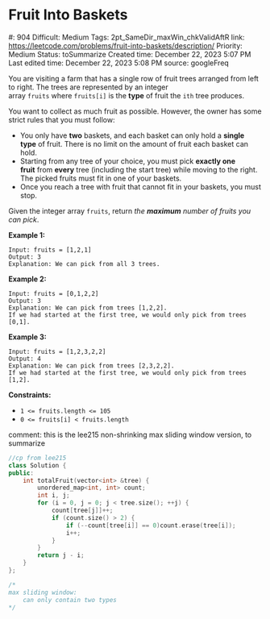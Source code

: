 # Fruit Into Baskets

#: 904
Difficult: Medium
Tags: 2pt_SameDir_maxWin_chkValidAftR
link: https://leetcode.com/problems/fruit-into-baskets/description/
Priority: Medium
Status: toSummarize
Created time: December 22, 2023 5:07 PM
Last edited time: December 22, 2023 5:08 PM
source: googleFreq

You are visiting a farm that has a single row of fruit trees arranged from left to right. The trees are represented by an integer array `fruits` where `fruits[i]` is the **type** of fruit the `ith` tree produces.

You want to collect as much fruit as possible. However, the owner has some strict rules that you must follow:

- You only have **two** baskets, and each basket can only hold a **single type** of fruit. There is no limit on the amount of fruit each basket can hold.
- Starting from any tree of your choice, you must pick **exactly one fruit** from **every** tree (including the start tree) while moving to the right. The picked fruits must fit in one of your baskets.
- Once you reach a tree with fruit that cannot fit in your baskets, you must stop.

Given the integer array `fruits`, return *the **maximum** number of fruits you can pick*.

**Example 1:**

```
Input: fruits = [1,2,1]
Output: 3
Explanation: We can pick from all 3 trees.

```

**Example 2:**

```
Input: fruits = [0,1,2,2]
Output: 3
Explanation: We can pick from trees [1,2,2].
If we had started at the first tree, we would only pick from trees [0,1].

```

**Example 3:**

```
Input: fruits = [1,2,3,2,2]
Output: 4
Explanation: We can pick from trees [2,3,2,2].
If we had started at the first tree, we would only pick from trees [1,2].

```

**Constraints:**

- `1 <= fruits.length <= 105`
- `0 <= fruits[i] < fruits.length`

comment: this is the lee215 non-shrinking max sliding window version, to summarize

```cpp
//cp from lee215
class Solution {
public:
    int totalFruit(vector<int> &tree) {
        unordered_map<int, int> count;
        int i, j;
        for (i = 0, j = 0; j < tree.size(); ++j) {
            count[tree[j]]++;
            if (count.size() > 2) {
                if (--count[tree[i]] == 0)count.erase(tree[i]);
                i++;
            }
        }
        return j - i;
    }
};

/*
max sliding window:
    can only contain two types
*/
```